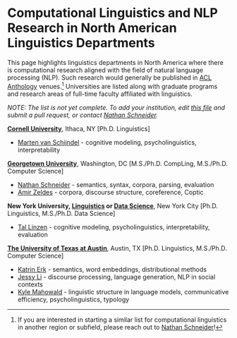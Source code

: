 # Computational Linguistics and NLP Research in North American Linguistics Departments

This page highlights linguistics departments in North America where there is computational research aligned with the field of natural language processing (NLP). 
Such research would generally be published in [ACL Anthology](https://aclanthology.org/) venues.[^1] 
Universities are listed along with graduate programs and research areas of full-time faculty affiliated with linguistics.

_NOTE: The list is not yet complete. To add your institution, edit [this file](https://github.com/nschneid/nlp-in-ling/tree/main/index.md)  and submit a pull request, or contact [Nathan Schneider](http://nathan.cl)._

**[Cornell University](https://linguistics.cornell.edu/)**, Ithaca, NY [Ph.D. Linguistics]

- [Marten van Schijndel](https://vansky.github.io/) - cognitive modeling, psycholinguistics, interpretability

**[Georgetown University](http://gucl.georgetown.edu/)**, Washington, DC [M.S./Ph.D. CompLing, M.S./Ph.D. Computer Science]

- [Nathan Schneider](http://nathan.cl) - semantics, syntax, corpora, parsing, evaluation
- [Amir Zeldes](https://corpling.uis.georgetown.edu/amir/) - corpora, discourse structure, coreference, Coptic

**New York University, [Linguistics](https://as.nyu.edu/departments/linguistics/homepage.html) or [Data Science](https://cds.nyu.edu/)**, New York City [Ph.D. Linguistics, M.S./Ph.D. Data Science]

- [Tal Linzen](http://tallinzen.net) - cognitive modeling, psycholinguistics, interpretability, evaluation

**[The University of Texas at Austin](https://liberalarts.utexas.edu/linguistics/)**, Austin, TX [Ph.D. Linguistics, M.S./Ph.D. Computer Science]

- [Katrin Erk](https://www.katrinerk.com/) - semantics, word embeddings, distributional methods
- [Jessy Li](https://jessyli.com/) - discourse processing, language generation, NLP in social contexts
- [Kyle Mahowald](https://mahowak.github.io/) - linguistic structure in language models, communicative efficiency, psycholinguistics, typology

[^1]: If you are interested in starting a similar list for computational linguistics in another region or subfield, please reach out to [Nathan Schneider](http://nathan.cl)!
